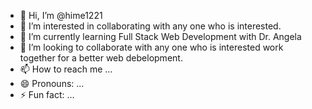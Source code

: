 - 👋 Hi, I’m @hime1221
- 👀 I’m interested in collaborating with any one who is interested.
- 🌱 I’m currently learning Full Stack Web Development with Dr. Angela
- 💞️ I’m looking to collaborate with any one who is interested work together for a better web debelopment.
- 📫 How to reach me ...
- 😄 Pronouns: ...
- ⚡ Fun fact: ...

<!---
hime1221/hime1221 is a ✨ special ✨ repository because its `README.md` (this file) appears on your GitHub profile.
You can click the Preview link to take a look at your changes.
--->
